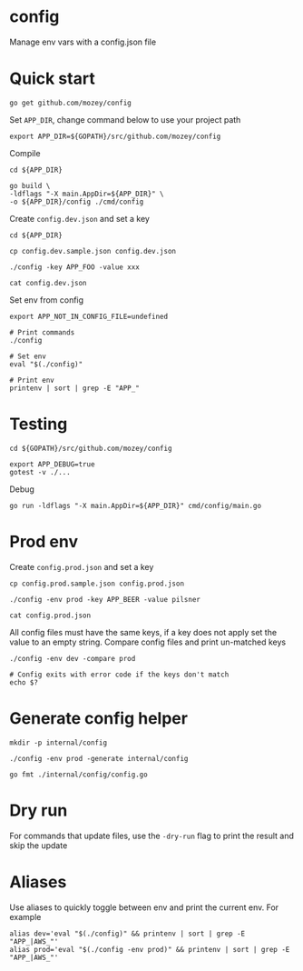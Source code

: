 # config

Manage env vars with a config.json file


# Quick start

    go get github.com/mozey/config

Set `APP_DIR`, change command below to use your project path

    export APP_DIR=${GOPATH}/src/github.com/mozey/config

Compile

    cd ${APP_DIR}

    go build \
    -ldflags "-X main.AppDir=${APP_DIR}" \
    -o ${APP_DIR}/config ./cmd/config
    
Create `config.dev.json` and set a key
                        
    cd ${APP_DIR}
    
    cp config.dev.sample.json config.dev.json
    
    ./config -key APP_FOO -value xxx
    
    cat config.dev.json
    
Set env from config

    export APP_NOT_IN_CONFIG_FILE=undefined
    
    # Print commands
    ./config

    # Set env    
    eval "$(./config)"
    
    # Print env
    printenv | sort | grep -E "APP_"
    
    
# Testing

    cd ${GOPATH}/src/github.com/mozey/config

    export APP_DEBUG=true
    gotest -v ./...
    
Debug

    go run -ldflags "-X main.AppDir=${APP_DIR}" cmd/config/main.go
    
    
# Prod env

Create `config.prod.json` and set a key

    cp config.prod.sample.json config.prod.json
    
    ./config -env prod -key APP_BEER -value pilsner
    
    cat config.prod.json
    
All config files must have the same keys,
if a key does not apply set the value to an empty string.
Compare config files and print un-matched keys

    ./config -env dev -compare prod
    
    # Config exits with error code if the keys don't match
    echo $?


# Generate config helper

    mkdir -p internal/config
    
    ./config -env prod -generate internal/config
    
    go fmt ./internal/config/config.go


# Dry run

For commands that update files,
use the `-dry-run` flag to print the result and skip the update


# Aliases

Use aliases to quickly toggle between env and print the current env.
For example

    alias dev='eval "$(./config)" && printenv | sort | grep -E "APP_|AWS_"'
    alias prod='eval "$(./config -env prod)" && printenv | sort | grep -E "APP_|AWS_"'



